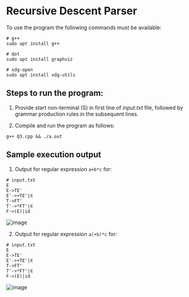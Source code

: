 # Recursive Descent Parser

To use the program the following commands must be available:

```
# g++
sudo apt install g++

# dot
sudo apt install graphviz

# xdg-open
sudo apt install xdg-utils
```

## Steps to run the program:

1. Provide start non-terminal (S) in first line of _input.txt_ file, followed by grammar production rules in the subsequent lines.

2. Compile and run the program as follows:

```
g++ Q3.cpp && ./a.out
```

## Sample execution output

1. Output for regular expression `a+b*c` for:
```
# input.txt
E
E->TE'
E'->+TE'|∈
T->FT'
T'->*FT'|∈
F->(E)|id
```
![image](https://user-images.githubusercontent.com/59505795/187394225-410134c3-acb7-4454-81d4-81e9d3057011.png)

2. Output for regular expression `a(+b)*c` for:
```
# input.txt
E
E->TE'
E'->+TE'|∈
T->FT'
T'->*FT'|∈
F->(E)|id
```
![image](https://user-images.githubusercontent.com/59505795/187394377-b1727a14-852b-45c4-b1ff-cdf7ba629d20.png)
